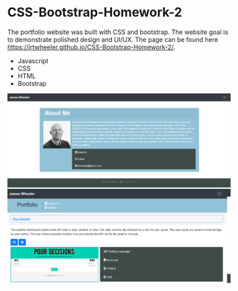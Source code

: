 # CSS-Bootstrap-Homework-2
The portfolio website was built with CSS and bootstrap. The website goal is to demonstrate polished design and UI/UX. The page can be found here https://jrtwheeler.github.io/CSS-Bootstrap-Homework-2/.

- Javascript
- CSS
- HTML
- Bootstrap

![Web page](assets/img/portfolio-index.png)
![Web page](assets/img/portfolio-portfolio.png)
